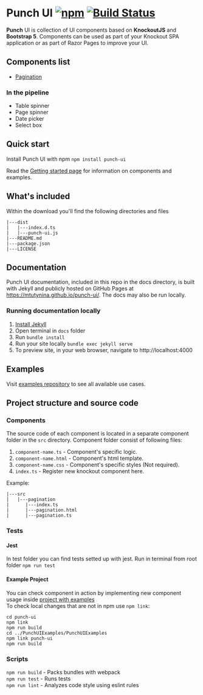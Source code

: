 Punch UI [![npm][npm-image]][npm-url] [![Build Status][build-image]][build-url]
===========================

[npm-image]: https://img.shields.io/npm/v/punch-ui?style=flat-square
[npm-url]: https://www.npmjs.com/package/punch-ui
[build-image]: https://travis-ci.com/mtutynina/punch-ui.svg?branch=main
[build-url]: https://travis-ci.com/mtutynina/punch-ui

**Punch** UI is collection of UI components based on **KnockoutJS** and **Bootstrap 5**. Components can be used as part of your Knockout SPA application or as part of Razor Pages to improve your UI.

## Components list
- [Pagination](https://mtutynina.github.io/punch-ui/components/pagination.html)

### In the pipeline
- Table spinner
- Page spinner
- Date picker
- Select box

## Quick start
Install Punch UI with npm `npm install punch-ui`

Read the [Getting started page](https://mtutynina.github.io/punch-ui/#getting-started) for information on components and examples.

## What's included
Within the download you'll find the following directories and files
```
|---dist
|   |---index.d.ts
|   |---punch-ui.js
|---README.md
|---package.json
|---LICENSE
```
## Documentation
Punch UI documentation, included in this repo in the docs directory, is built with Jekyll and publicly hosted on GitHub Pages at https://mtutynina.github.io/punch-ui/. The docs may also be run locally.
### Running documentation locally
1. [Install Jekyll](https://docs.github.com/en/pages/setting-up-a-github-pages-site-with-jekyll/testing-your-github-pages-site-locally-with-jekyll)
2. Open terminal in `docs` folder
3. Run `bundle install`
4. Run your site locally `bundle exec jekyll serve`
5. To preview site, in your web browser, navigate to http://localhost:4000

## Examples
Visit [examples repository](https://github.com/mtutynina/PunchUIExamples) to see all available use cases.

## Project structure and source code
### Components
The source code of each component is located in a separate component folder in the `src` directory. Component folder consist of following files:
1. `component-name.ts` - Component's specific logic.
2. `component-name.html` - Component's html template.
3. `component-name.css` - Component's specific styles (Not required).
4. `index.ts` - Register new knockout component here.  

Example:
```
|---src
|   |---pagination
|      |---index.ts
|      |---pagination.html
|      |---pagination.ts
```
### Tests
#### Jest
In test folder you can find tests setted up with jest. Run in terminal from root folder `npm run test`
#### Example Project
You can check component in action by implementing new component usage inside [project with examples](https://github.com/mtutynina/PunchUIExamples)  
To check local changes that are not in npm use `npm link`:  
```
cd punch-ui
npm link
npm run build
cd ../PunchUIExamples/PunchUIExamples
npm link punch-ui
npm run build
```
### Scripts
`npm run build` - Packs bundles with webpack  
`npm run test` - Runs tests  
`npm run lint` - Analyzes code style using eslint rules  


